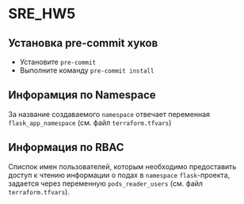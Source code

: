 # SRE_HW5
## Установка pre-commit хуков
- Установите `pre-commit`
- Выполните команду `pre-commit install`

## Инфорамция по Namespace
За название создаваемого `namespace` отвечает переменная `flask_app_namespace` (см. файл `terraform.tfvars`)

## Информация по RBAC
Списпок имен пользователей, которым необходимо предоставить доступ к чтению информации о подах в `namespace` `flask`-проекта, задается через
переменную `pods_reader_users` (см. файл `terraform.tfvars`).
